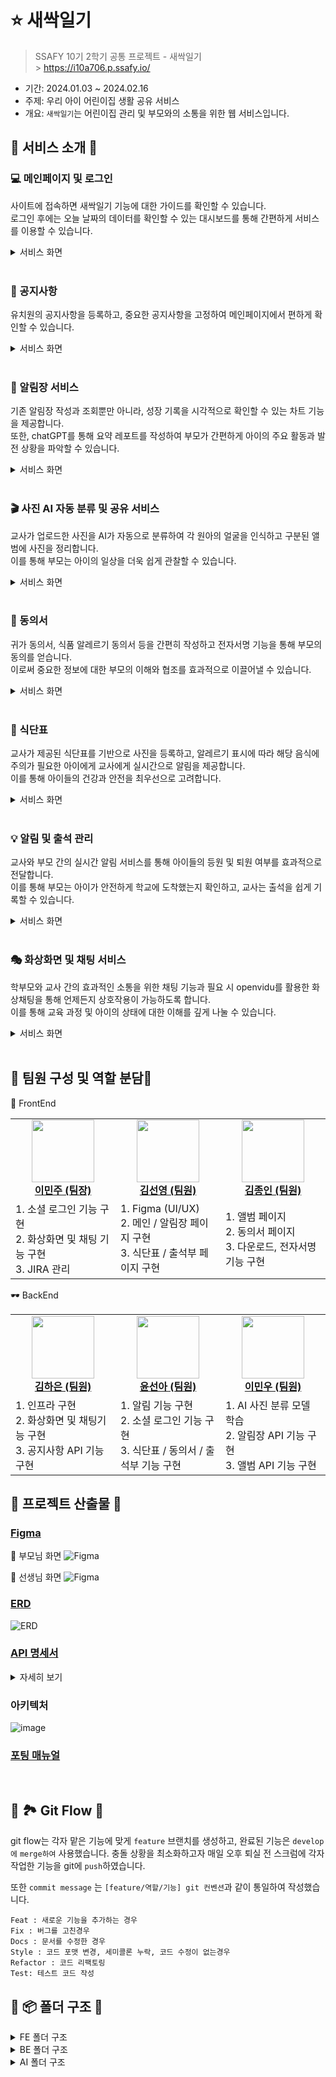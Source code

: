# ⭐️ 새싹일기

> SSAFY 10기 2학기 공통 프로젝트 - 새싹일기 <br/> > https://i10a706.p.ssafy.io/

- 기간: 2024.01.03 ~ 2024.02.16
- 주제: 우리 아이 어린이집 생활 공유 서비스
- 개요: `새싹일기`는 어린이집 관리 및 부모와의 소통을 위한 웹 서비스입니다.

## 👐 서비스 소개 👐

### 💻 메인페이지 및 로그인

사이트에 접속하면 새싹일기 기능에 대한 가이드를 확인할 수 있습니다. <br>
로그인 후에는 오늘 날짜의 데이터를 확인할 수 있는 대시보드를 통해 간편하게 서비스를 이용할 수 있습니다. <br>

<details>
<summary>서비스 화면</summary>
<div>

![메인페이지](/assets/메인화면_로그인.gif)
</div>
</details>
<br>

### 📌 공지사항

유치원의 공지사항을 등록하고, 중요한 공지사항을 고정하여 메인페이지에서 편하게 확인할 수 있습니다.<br>

<details>
<summary>서비스 화면</summary>
<div>

![공지사항](/assets/공지사항.gif)
</div>
</details>
<br>

### 📕 알림장 서비스

기존 알림장 작성과 조회뿐만 아니라, 성장 기록을 시각적으로 확인할 수 있는 차트 기능을 제공합니다.<br>
또한, chatGPT를 통해 요약 레포트를 작성하여 부모가 간편하게 아이의 주요 활동과 발전 상황을 파악할 수 있습니다.<br>

<details>
<summary>서비스 화면</summary>
<div>

![알림장](/assets/알림장.gif)
</div>
</details>
<br>

### 🎬 사진 AI 자동 분류 및 공유 서비스

교사가 업로드한 사진을 AI가 자동으로 분류하여 각 원아의 얼굴을 인식하고 구분된 앨범에 사진을 정리합니다.<br>
이를 통해 부모는 아이의 일상을 더욱 쉽게 관찰할 수 있습니다.<br>

<details>
<summary>서비스 화면</summary>
<div>

![앨범](/assets/앨범.gif)
</div>
</details>
<br>

### 📃 동의서

귀가 동의서, 식품 알레르기 동의서 등을 간편히 작성하고 전자서명 기능을 통해 부모의 동의를 얻습니다.<br>
이로써 중요한 정보에 대한 부모의 이해와 협조를 효과적으로 이끌어낼 수 있습니다.<br>

<details>
<summary>서비스 화면</summary>
<div>

![동의서](/assets/동의서.gif)
</div>
</details>
<br>

### 🍱 식단표

교사가 제공된 식단표를 기반으로 사진을 등록하고, 알레르기 표시에 따라 해당 음식에 주의가 필요한 아이에게 교사에게 실시간으로 알림을 제공합니다.<br>
이를 통해 아이들의 건강과 안전을 최우선으로 고려합니다.<br>

<details>
<summary>서비스 화면</summary>
<div>

![식단표](/assets/식단표.gif)
</div>
</details>
<br>

### 💡 알림 및 출석 관리

교사와 부모 간의 실시간 알림 서비스를 통해 아이들의 등원 및 퇴원 여부를 효과적으로 전달합니다.<br>
이를 통해 부모는 아이가 안전하게 학교에 도착했는지 확인하고, 교사는 출석을 쉽게 기록할 수 있습니다.<br>

<details>
<summary>서비스 화면</summary>
<div>

![출석부](/assets/출석부.gif)
</div>
</details>
<br>

### 🎭 화상화면 및 채팅 서비스

학부모와 교사 간의 효과적인 소통을 위한 채팅 기능과 필요 시 openvidu를 활용한 화상채팅을 통해 언제든지 상호작용이 가능하도록 합니다.<br>
이를 통해 교육 과정 및 아이의 상태에 대한 이해를 깊게 나눌 수 있습니다.<br/>

<details>
<summary>서비스 화면</summary>
<div>

![채팅](/assets/채팅.gif)
</div>
</details>
<br>

## 👐 팀원 구성 및 역할 분담👐

<table align="center">
    <tr> 👀 FrontEnd</tr>
    <tr align="center">
        <td style="width: 250px;">
            <a href="https://github.com/manju0329">
              <img src="https://avatars.githubusercontent.com/u/68678911?v=4" width="100">
              <br />
              <b>이민주 (팀장)</b>
            </a>
        </td>
        <td style="width: 250px">
            <a href="https://github.com/sunyoung315">
              <img src="https://avatars.githubusercontent.com/u/139304927?v=4" width="100">
                <br />
              <b>김선영 (팀원)</b>
            </a> 
        </td>
         <td style="width: 250px">
            <a href="https://github.com/Joni1995">
              <img src="https://avatars.githubusercontent.com/u/139304892?v=4" width="100">
                <br />
              <b>김종인 (팀원)</b>
            </a> 
        </td>
    </tr>
    <tr align="left">
        <td>
        1. 소셜 로그인 기능 구현<br>
        2. 화상화면 및 채팅 기능 구현<br>
        3. JIRA 관리<br>
        </td>
        <td>
        1. Figma (UI/UX)<br>
        2. 메인 / 알림장 페이지 구현<br>
        3. 식단표 / 출석부 페이지 구현<br>
        </td>
        <td>
        1. 앨범 페이지<br>
        2. 동의서 페이지<br>
        3. 다운로드, 전자서명 기능 구현<br>
        </td>
    </tr>
</table>
<table align="center">
    <tr> 🕶 BackEnd</tr>
    <tr align="center">
        <td style="width: 250px;">
            <a href="https://github.com/haeun-i">
              <img src="https://avatars.githubusercontent.com/u/76279010?v=4" width="100">
              <br />
              <b>김하은 (팀원)</b>
            </a>
        </td>
        <td style="width: 250px;">
            <a href="https://github.com/0o0mlb">
              <img src="https://avatars.githubusercontent.com/u/81353217?v=4" width="100">
                <br />
              <b>윤선아 (팀원)</b>
            </a> 
        </td>
         <td style="width: 250px;">
            <a href="https://github.com/Leeminw">
              <img src="https://avatars.githubusercontent.com/u/92208022?v=4" width="100">
                <br />
              <b>이민우 (팀원)</b>
            </a> 
        </td>
    </tr>
     <tr align="left">
        <td>
        1. 인프라 구현<br>
        2. 화상화면 및 채팅기능 구현<br>
        3. 공지사항 API 기능 구현<br>
        </td>
        <td>
        1. 알림 기능 구현<br>
        2. 소셜 로그인 기능 구현<br>
        3. 식단표 / 동의서 / 출석부 기능 구현<br>
        </td>
        <td>
        1. AI 사진 분류 모델 학습<br>
        2. 알림장 API 기능 구현<br>
        3. 앨범 API 기능 구현<br>
        </td>
    </tr>
</table>

## 👐 프로젝트 산출물 👐

### [Figma](https://www.figma.com/file/ACANoSkPAK37VNyMIMjHNl/%EC%83%88%EC%8B%B9%EC%9D%BC%EA%B8%B0?type=design&node-id=0-1&mode=design&t=zhn7Jt6eixMXWhoA-0)

📌 부모님 화면
![Figma](/assets/parentView.png)

📌 선생님 화면
![Figma](/assets/teacherView.png)

### [ERD](https://www.erdcloud.com/d/jzdAxd3ySZ8tXDa5n)

![ERD](/assets/ERD.png)

### [API 명세서](https://spiny-nylon-a25.notion.site/API-52047430168d4934ba76a379369aa596?pvs=4)

<details>
<summary>자세히 보기</summary>
<div markdown="1">

![api](/assets/api.png)
</div>
</details>

### 아키텍처

![image](/assets/architecture.png)

### [포팅 매뉴얼](https://spiny-nylon-a25.notion.site/607d2233ca3d498caaad1617cc111ed3?pvs=4)

<br/>

## 👐 🏞 Git Flow 👐

git flow는 각자 맡은 기능에 맞게 `feature` 브랜치를 생성하고, 완료된 기능은 `develop에` `merge하여` 사용했습니다. 충돌 상황을 최소화하고자 매일 오후 퇴실 전 스크럼에 각자 작업한 기능을 git에 `push`하였습니다.

또한 `commit message` 는 `[feature/역할/기능] git 컨벤션`과 같이 통일하여 작성했습니다.

```Plain Text
Feat : 새로운 기능을 추가하는 경우
Fix : 버그를 고친경우
Docs : 문서를 수정한 경우
Style : 코드 포맷 변경, 세미콜론 누락, 코드 수정이 없는경우
Refactor : 코드 리팩토링
Test: 테스트 코드 작성
```

## 👐 📦 폴더 구조 👐

<details>
<summary>FE 폴더 구조</summary>
<div markdown="1">

```
📦frontend
 ┗ 📂saessak
 ┃ ┣ 📂.vscode
 ┃ ┃ ┗ 📜extensions.json
 ┃ ┣ 📂src
 ┃ ┃ ┣ 📂api
 ┃ ┃ ┣ 📂assets
 ┃ ┃ ┣ 📂components
 ┃ ┃ ┃ ┣ 📂album
 ┃ ┃ ┃ ┣ 📂attendance
 ┃ ┃ ┃ ┣ 📂board
 ┃ ┃ ┃ ┣ 📂chat
 ┃ ┃ ┃ ┣ 📂common
 ┃ ┃ ┃ ┣ 📂document
 ┃ ┃ ┃ ┣ 📂menu
 ┃ ┃ ┃ ┣ 📂notice
 ┃ ┃ ┃ ┣ 📂setting
 ┃ ┃ ┃ ┗ 📂user
 ┃ ┃ ┣ 📂router
 ┃ ┃ ┣ 📂store
 ┃ ┃ ┣ 📂views
 ┃ ┃ ┣ 📜App.vue
 ┃ ┃ ┣ 📜AppView.vue
 ┃ ┃ ┗ 📜main.js
 ```

</div>
</details>

<details>
<summary>BE 폴더 구조</summary>
<div markdown="1">

```
📦backend
 ┗ 📂saessak
 ┃ ┣ 📂gradle
 ┃ ┃ ┗ 📂wrapper
 ┃ ┣ 📂src
 ┃ ┃ ┣ 📂main
 ┃ ┃ ┃ ┣ 📂java
 ┃ ┃ ┃ ┃ ┗ 📂com
 ┃ ┃ ┃ ┃ ┃ ┗ 📂ssafy
 ┃ ┃ ┃ ┃ ┃ ┃ ┗ 📂saessak
 ┃ ┃ ┃ ┃ ┃ ┃ ┃ ┣ 📂alarm
 ┃ ┃ ┃ ┃ ┃ ┃ ┃ ┃ ┣ 📂controller
 ┃ ┃ ┃ ┃ ┃ ┃ ┃ ┃ ┣ 📂domain
 ┃ ┃ ┃ ┃ ┃ ┃ ┃ ┃ ┣ 📂dto
 ┃ ┃ ┃ ┃ ┃ ┃ ┃ ┃ ┣ 📂repository
 ┃ ┃ ┃ ┃ ┃ ┃ ┃ ┃ ┗ 📂service
 ┃ ┃ ┃ ┃ ┃ ┃ ┃ ┣ 📂album
 ┃ ┃ ┃ ┃ ┃ ┃ ┃ ┃ ┣ 📂controller
 ┃ ┃ ┃ ┃ ┃ ┃ ┃ ┃ ┣ 📂domain
 ┃ ┃ ┃ ┃ ┃ ┃ ┃ ┃ ┣ 📂dto
 ┃ ┃ ┃ ┃ ┃ ┃ ┃ ┃ ┣ 📂repository
 ┃ ┃ ┃ ┃ ┃ ┃ ┃ ┃ ┗ 📂service
 ┃ ┃ ┃ ┃ ┃ ┃ ┃ ┣ 📂attendance
 ┃ ┃ ┃ ┃ ┃ ┃ ┃ ┃ ┣ 📂controller
 ┃ ┃ ┃ ┃ ┃ ┃ ┃ ┃ ┣ 📂domain
 ┃ ┃ ┃ ┃ ┃ ┃ ┃ ┃ ┣ 📂dto
 ┃ ┃ ┃ ┃ ┃ ┃ ┃ ┃ ┣ 📂repository
 ┃ ┃ ┃ ┃ ┃ ┃ ┃ ┃ ┗ 📂service
 ┃ ┃ ┃ ┃ ┃ ┃ ┃ ┣ 📂board
 ┃ ┃ ┃ ┃ ┃ ┃ ┃ ┃ ┣ 📂controller
 ┃ ┃ ┃ ┃ ┃ ┃ ┃ ┃ ┣ 📂domain
 ┃ ┃ ┃ ┃ ┃ ┃ ┃ ┃ ┣ 📂dto
 ┃ ┃ ┃ ┃ ┃ ┃ ┃ ┃ ┣ 📂repository
 ┃ ┃ ┃ ┃ ┃ ┃ ┃ ┃ ┗ 📂service
 ┃ ┃ ┃ ┃ ┃ ┃ ┃ ┣ 📂chat
 ┃ ┃ ┃ ┃ ┃ ┃ ┃ ┃ ┣ 📂controller
 ┃ ┃ ┃ ┃ ┃ ┃ ┃ ┃ ┣ 📂domain
 ┃ ┃ ┃ ┃ ┃ ┃ ┃ ┃ ┣ 📂dto
 ┃ ┃ ┃ ┃ ┃ ┃ ┃ ┃ ┣ 📂handler
 ┃ ┃ ┃ ┃ ┃ ┃ ┃ ┃ ┣ 📂repository
 ┃ ┃ ┃ ┃ ┃ ┃ ┃ ┃ ┣ 📂service
 ┃ ┃ ┃ ┃ ┃ ┃ ┃ ┃ ┗ 📂util
 ┃ ┃ ┃ ┃ ┃ ┃ ┃ ┣ 📂config
 ┃ ┃ ┃ ┃ ┃ ┃ ┃ ┣ 📂document
 ┃ ┃ ┃ ┃ ┃ ┃ ┃ ┃ ┣ 📂controller
 ┃ ┃ ┃ ┃ ┃ ┃ ┃ ┃ ┣ 📂domain
 ┃ ┃ ┃ ┃ ┃ ┃ ┃ ┃ ┣ 📂dto
 ┃ ┃ ┃ ┃ ┃ ┃ ┃ ┃ ┣ 📂repository
 ┃ ┃ ┃ ┃ ┃ ┃ ┃ ┃ ┗ 📂service
 ┃ ┃ ┃ ┃ ┃ ┃ ┃ ┣ 📂exception
 ┃ ┃ ┃ ┃ ┃ ┃ ┃ ┃ ┣ 📂code
 ┃ ┃ ┃ ┃ ┃ ┃ ┃ ┣ 📂fcm
 ┃ ┃ ┃ ┃ ┃ ┃ ┃ ┃ ┣ 📂controller
 ┃ ┃ ┃ ┃ ┃ ┃ ┃ ┃ ┣ 📂dto
 ┃ ┃ ┃ ┃ ┃ ┃ ┃ ┃ ┣ 📂service
 ┃ ┃ ┃ ┃ ┃ ┃ ┃ ┃ ┗ 📂util
 ┃ ┃ ┃ ┃ ┃ ┃ ┃ ┣ 📂growth
 ┃ ┃ ┃ ┃ ┃ ┃ ┃ ┃ ┣ 📂controller
 ┃ ┃ ┃ ┃ ┃ ┃ ┃ ┃ ┣ 📂domain
 ┃ ┃ ┃ ┃ ┃ ┃ ┃ ┃ ┣ 📂dto
 ┃ ┃ ┃ ┃ ┃ ┃ ┃ ┃ ┣ 📂repository
 ┃ ┃ ┃ ┃ ┃ ┃ ┃ ┃ ┗ 📂service
 ┃ ┃ ┃ ┃ ┃ ┃ ┃ ┣ 📂menu
 ┃ ┃ ┃ ┃ ┃ ┃ ┃ ┃ ┣ 📂controller
 ┃ ┃ ┃ ┃ ┃ ┃ ┃ ┃ ┣ 📂domain
 ┃ ┃ ┃ ┃ ┃ ┃ ┃ ┃ ┣ 📂dto
 ┃ ┃ ┃ ┃ ┃ ┃ ┃ ┃ ┣ 📂repository
 ┃ ┃ ┃ ┃ ┃ ┃ ┃ ┃ ┗ 📂service
 ┃ ┃ ┃ ┃ ┃ ┃ ┃ ┣ 📂oauth
 ┃ ┃ ┃ ┃ ┃ ┃ ┃ ┃ ┣ 📂authentication
 ┃ ┃ ┃ ┃ ┃ ┃ ┃ ┃ ┣ 📂client
 ┃ ┃ ┃ ┃ ┃ ┃ ┃ ┃ ┣ 📂controller
 ┃ ┃ ┃ ┃ ┃ ┃ ┃ ┃ ┣ 📂dto
 ┃ ┃ ┃ ┃ ┃ ┃ ┃ ┃ ┃ ┣ 📂kakao
 ┃ ┃ ┃ ┃ ┃ ┃ ┃ ┃ ┣ 📂jwt
 ┃ ┃ ┃ ┃ ┃ ┃ ┃ ┃ ┃ ┣ 📂filter
 ┃ ┃ ┃ ┃ ┃ ┃ ┃ ┃ ┣ 📂service
 ┃ ┃ ┃ ┃ ┃ ┃ ┃ ┃ ┗ 📂token
 ┃ ┃ ┃ ┃ ┃ ┃ ┃ ┃ ┃ ┣ 📂domain
 ┃ ┃ ┃ ┃ ┃ ┃ ┃ ┃ ┃ ┣ 📂repository
 ┃ ┃ ┃ ┃ ┃ ┃ ┃ ┃ ┃ ┗ 📂service
 ┃ ┃ ┃ ┃ ┃ ┃ ┃ ┣ 📂result
 ┃ ┃ ┃ ┃ ┃ ┃ ┃ ┣ 📂s3
 ┃ ┃ ┃ ┃ ┃ ┃ ┃ ┣ 📂user
 ┃ ┃ ┃ ┃ ┃ ┃ ┃ ┃ ┣ 📂controller
 ┃ ┃ ┃ ┃ ┃ ┃ ┃ ┃ ┣ 📂domain
 ┃ ┃ ┃ ┃ ┃ ┃ ┃ ┃ ┣ 📂dto
 ┃ ┃ ┃ ┃ ┃ ┃ ┃ ┃ ┣ 📂repository
 ┃ ┃ ┃ ┃ ┃ ┃ ┃ ┃ ┗ 📂service
 ┃ ┃ ┃ ┃ ┃ ┃ ┃ ┗ 📜SaessakApplication.java
 ```
 
</div>
</details>

<details>
<summary>AI 폴더 구조</summary>
<div markdown="1">

```
📦recognition   
 ┗ 📂deepface    
 ┗ 📂modules 
 ┗ 📂refactor     
 ┗ 📜deepface_server.py   
```
</div>
